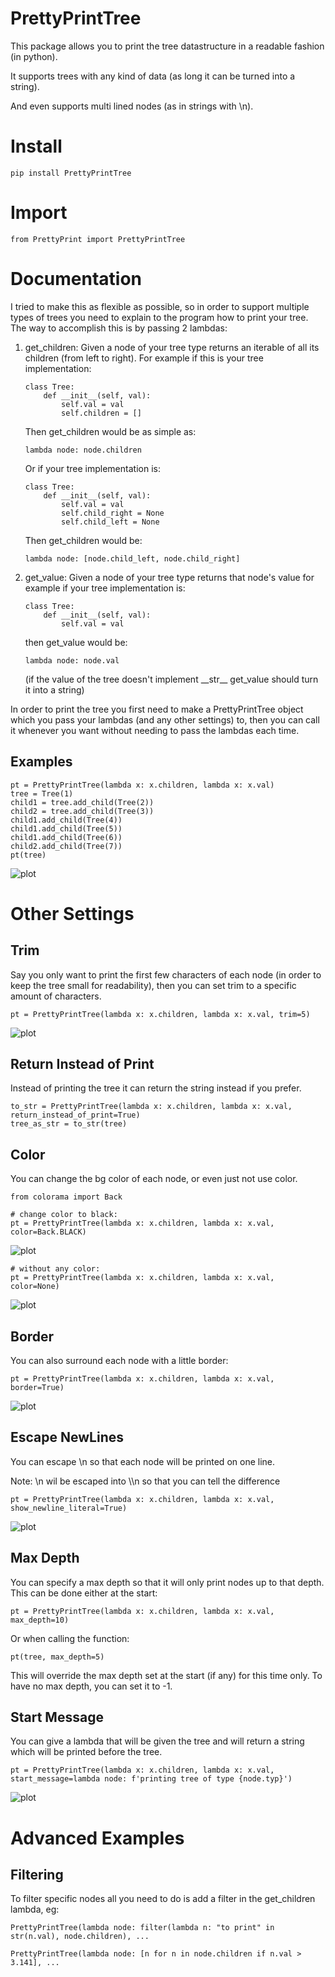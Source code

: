 # PrettyPrintTree

This package allows you to print the tree datastructure in a readable fashion (in python).

It supports trees with any kind of data (as long it can be turned into a string).

And even supports multi lined nodes (as in strings with \n).

# Install

```
pip install PrettyPrintTree
```


# Import

```
from PrettyPrint import PrettyPrintTree
```


# Documentation

I tried to make this as flexible as possible, so in order to support multiple types of trees
you need to explain to the program how to print your tree. The way to accomplish this is by passing 2 lambdas:
1)  get_children: Given a node of your tree type returns an iterable of all its children (from left to right).
    For example if this is your tree implementation:
    ```
    class Tree:
        def __init__(self, val):
            self.val = val
            self.children = []
    ```
    Then get_children would be as simple as: 
    ```
    lambda node: node.children
    ```
    Or if your tree implementation is:
    ```
    class Tree:
        def __init__(self, val):
            self.val = val
            self.child_right = None
            self.child_left = None
    ```
    Then get_children would be: 
    ```
    lambda node: [node.child_left, node.child_right]
    ```

2)  get_value: Given a node of your tree type returns that node's value
    for example if your tree implementation is:
    ```
    class Tree:
        def __init__(self, val):
            self.val = val
    ```
    then get_value would be: 
    ```
    lambda node: node.val
    ```
    (if the value of the tree doesn't implement \_\_str\_\_ get_value should turn it into a string)




In order to print the tree you first need to make a PrettyPrintTree object which you pass your lambdas (and any other settings) to,
then you can call it whenever you want without needing to pass the lambdas each time.


## Examples

```
pt = PrettyPrintTree(lambda x: x.children, lambda x: x.val)
tree = Tree(1)
child1 = tree.add_child(Tree(2))
child2 = tree.add_child(Tree(3))
child1.add_child(Tree(4))
child1.add_child(Tree(5))
child1.add_child(Tree(6))
child2.add_child(Tree(7))
pt(tree)
```
![plot](./ExampleImages/one_to_seven.JPG)


# Other Settings

## Trim
Say you only want to print the first few characters of each node (in order to keep the tree small for readability),
then you can set trim to a specific amount of characters.

```
pt = PrettyPrintTree(lambda x: x.children, lambda x: x.val, trim=5)
```
![plot](./ExampleImages/trim.JPG)


## Return Instead of Print
Instead of printing the tree it can return the string instead if you prefer.

```
to_str = PrettyPrintTree(lambda x: x.children, lambda x: x.val, return_instead_of_print=True)
tree_as_str = to_str(tree)
```


## Color
You can change the bg color of each node, or even just not use color.

```
from colorama import Back

# change color to black:
pt = PrettyPrintTree(lambda x: x.children, lambda x: x.val, color=Back.BLACK)
```
![plot](./ExampleImages/black.JPG)
```
# without any color:
pt = PrettyPrintTree(lambda x: x.children, lambda x: x.val, color=None)
```
![plot](./ExampleImages/no_color.JPG)


## Border
You can also surround each node with a little border:
```
pt = PrettyPrintTree(lambda x: x.children, lambda x: x.val, border=True)
```
![plot](./ExampleImages/border.JPG)


## Escape NewLines
You can escape \n so that each node will be printed on one line.

Note: \\n wil be escaped into \\\\n so that you can tell the difference
```
pt = PrettyPrintTree(lambda x: x.children, lambda x: x.val, show_newline_literal=True)
```
![plot](./ExampleImages/new_line.JPG)


## Max Depth
You can specify a max depth so that it will only print nodes up to that depth.
This can be done either at the start:
```
pt = PrettyPrintTree(lambda x: x.children, lambda x: x.val, max_depth=10)
```
Or when calling the function:
```
pt(tree, max_depth=5)
```
This will override the max depth set at the start (if any) for this time only.
To have no max depth, you can set it to -1.


## Start Message
You can give a lambda that will be given the tree and will return a string which will be printed before the tree.
```
pt = PrettyPrintTree(lambda x: x.children, lambda x: x.val, start_message=lambda node: f'printing tree of type {node.typ}')
```
![plot](./ExampleImages/msg.JPG)

# Advanced Examples

## Filtering

To filter specific nodes all you need to do is add a filter in the get_children lambda, eg:
```
PrettyPrintTree(lambda node: filter(lambda n: "to print" in str(n.val), node.children), ...
```
```
PrettyPrintTree(lambda node: [n for n in node.children if n.val > 3.141], ...
```
